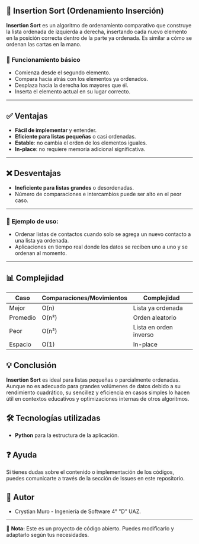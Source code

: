 ## 🔄 **Insertion Sort (Ordenamiento Inserción)**

**Insertion Sort** es un algoritmo de ordenamiento comparativo que construye la lista ordenada de izquierda a derecha, insertando cada nuevo elemento en la posición correcta dentro de la parte ya ordenada. Es similar a cómo se ordenan las cartas en la mano.


### 🧠 **Funcionamiento básico**

* Comienza desde el segundo elemento.
* Compara hacia atrás con los elementos ya ordenados.
* Desplaza hacia la derecha los mayores que él.
* Inserta el elemento actual en su lugar correcto.

---

## ✅ **Ventajas**

- **Fácil de implementar** y entender.
- **Eficiente para listas pequeñas** o casi ordenadas.
- **Estable**: no cambia el orden de los elementos iguales.
- **In-place**: no requiere memoria adicional significativa.

---

## ❌ **Desventajas**

- **Ineficiente para listas grandes** o desordenadas.
- Número de comparaciones e intercambios puede ser alto en el peor caso.

---
### 📌 Ejemplo de uso:
- Ordenar listas de contactos cuando solo se agrega un nuevo contacto a una lista ya ordenada.
- Aplicaciones en tiempo real donde los datos se reciben uno a uno y se ordenan al momento.
---
## 📊 **Complejidad**
| Caso       | Comparaciones/Movimientos | Complejidad   |
|------------|----------------------------|---------------|
| Mejor      | O(n)                       | Lista ya ordenada |
| Promedio   | O(n²)                      | Orden aleatorio   |
| Peor       | O(n²)                      | Lista en orden inverso |
| Espacio    | O(1)                       | In-place       |

## 💡 **Conclusión**
**Insertion Sort** es ideal para listas pequeñas o parcialmente ordenadas.  
Aunque no es adecuado para grandes volúmenes de datos debido a su rendimiento cuadrático, su sencillez y eficiencia en casos simples lo hacen útil en contextos educativos y optimizaciones internas de otros algoritmos.


## 🛠️ Tecnologías utilizadas

- **Python** para la estructura de la aplicación.

## ❓ Ayuda

Si tienes dudas sobre el contenido o implementación de los códigos, puedes comunicarte a través de la sección de Issues en este repositorio.

## 👥 Autor

- Crystian Muro - Ingeniería de Software 4° "D" UAZ.

---

📌 **Nota:** Este es un proyecto de código abierto. Puedes modificarlo y adaptarlo según tus necesidades.

